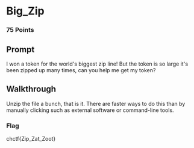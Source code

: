 # Big_Zip
### 75 Points
## Prompt
I won a token for the world's biggest zip line! But the token is so large it's been zipped up many times, can you help me get my token?
## Walkthrough
Unzip the file a bunch, that is it. There are faster ways to do this than by manually clicking such as external software or command-line tools.
### Flag
chctf{Zip_Zat_Zoot}
